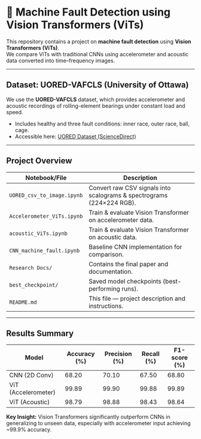 # 🤖 Machine Fault Detection using Vision Transformers (ViTs)

This repository contains a project on **machine fault detection** using **Vision Transformers (ViTs)**.  
We compare ViTs with traditional CNNs using accelerometer and acoustic data converted into time–frequency images.

---

##  Dataset: UORED-VAFCLS (University of Ottawa)

We use the **UORED-VAFCLS** dataset, which provides accelerometer and acoustic recordings of rolling-element bearings under constant load and speed.  
- Includes healthy and three fault conditions: inner race, outer race, ball, cage.  
- Accessible here: [UORED Dataset (ScienceDirect)](https://www.sciencedirect.com/science/article/pii/S2352340923004456)

---

##  Project Overview

| Notebook/File                                | Description |
|----------------------------------------------|-------------|
| `UORED_csv_to_image.ipynb`                    | Convert raw CSV signals into scalograms & spectrograms (224×224 RGB). |
| `Accelerometer_ViTs.ipynb`                    | Train & evaluate Vision Transformer on accelerometer data. |
| `acoustic_ViTs.ipynb`                         | Train & evaluate Vision Transformer on acoustic data. |
| `CNN_machine_fault.ipynb`                     | Baseline CNN implementation for comparison. |
| `Research Docs/`                              | Contains the final paper and documentation. |
| `best_checkpoint/`                            | Saved model checkpoints (best-performing runs). |
| `README.md`                                   | This file — project description and instructions. |

---

##  Results Summary

| Model               | Accuracy (%) | Precision (%) | Recall (%) | F1-score (%) |
|---------------------|--------------|---------------|------------|--------------|
| CNN (2D Conv)       | 68.20        | 70.10         | 67.50      | 68.80        |
| ViT (Accelerometer) | 99.89        | 99.90         | 99.88      | 99.89        |
| ViT (Acoustic)      | 98.79        | 98.88         | 98.43      | 98.64        |

**Key Insight:** Vision Transformers significantly outperform CNNs in generalizing to unseen data, especially with accelerometer input achieving ~99.9% accuracy.

